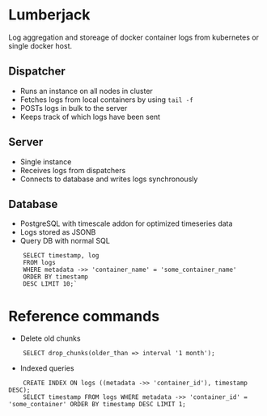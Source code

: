 # Lumberjack

Log aggregation and storeage of docker container logs from kubernetes or single docker host.

## Dispatcher

- Runs an instance on all nodes in cluster
- Fetches logs from local containers by using `tail -f`
- POSTs logs in bulk to the server
- Keeps track of which logs have been sent

## Server

- Single instance
- Receives logs from dispatchers
- Connects to database and writes logs synchronously

## Database

- PostgreSQL with timescale addon for optimized timeseries data
- Logs stored as JSONB
- Query DB with normal SQL

```
    SELECT timestamp, log
    FROM logs
    WHERE metadata ->> 'container_name' = 'some_container_name'
    ORDER BY timestamp
    DESC LIMIT 10;`
```

# Reference commands

- Delete old chunks

```
    SELECT drop_chunks(older_than => interval '1 month');
```

- Indexed queries

```
    CREATE INDEX ON logs ((metadata ->> 'container_id'), timestamp DESC);
    SELECT timestamp FROM logs WHERE metadata ->> 'container_id' = 'some_container' ORDER BY timestamp DESC LIMIT 1;
```
